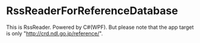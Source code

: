 # RssReaderForReferenceDatabase
This is RssReader.
Powered by C#(WPF).
But please note that the app target is only "http://crd.ndl.go.jp/reference/".


